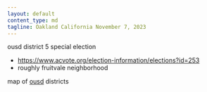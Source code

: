 ```yaml
---
layout: default
content_type: md
tagline: Oakland California November 7, 2023
---
```


ousd district 5 special election
* https://www.acvote.org/election-information/elections?id=253
* roughly fruitvale neighborhood

map of [ousd](https://redistrictingpartners.com/wp-content/uploads/2022/01/City-of-Oakland-Draft-Plan-F5.html) districts
